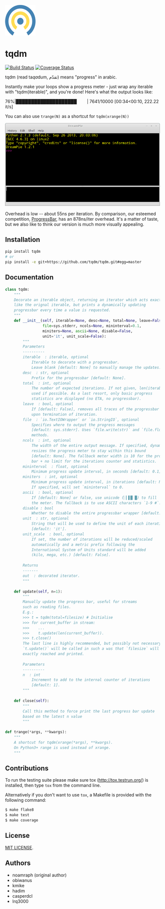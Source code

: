![Logo](logo.png)

# tqdm

[![Build Status](https://travis-ci.org/tqdm/tqdm.svg?branch=master)](https://travis-ci.org/tqdm/tqdm)
[![Coverage Status](https://coveralls.io/repos/tqdm/tqdm/badge.svg)](https://coveralls.io/r/tqdm/tqdm)

tqdm (read ta<i>qa</i>dum, تقدّم) means "progress" in arabic.

Instantly make your loops show a progress meter - just wrap any iterable with
"tqdm(iterable)", and you're done! Here's what the output looks like:

 76%|████████████████████` ` ` ` ` ` | 7641/10000 [00:34<00:10, 222.22 it/s]

You can also use `trange(N)` as a shortcut for `tqdm(xrange(N))`

![Screenshot](tqdm.gif)

Overhead is low -- about 55ns per iteration. By comparison, our esteemed
competition, [ProgressBar](https://code.google.com/p/python-progressbar/), has
an 878ns/iter overhead. It's a matter of taste, but we also like to think our
version is much more visually appealing.

## Installation

```sh
pip install tqdm
# or
pip install -e git+https://github.com/tqdm/tqdm.git#egg=master
```

## Documentation

```python
class tqdm:
    """
    Decorate an iterable object, returning an iterator which acts exactly
    like the orignal iterable, but prints a dynamically updating
    progressbar every time a value is requested.
    """
    def __init__(self, iterable=None, desc=None, total=None, leave=False,
                 file=sys.stderr, ncols=None, mininterval=0.1,
                 miniters=None, ascii=None, disable=False,
                 unit='it', unit_scale=False):
        """
        Parameters
        ----------
        iterable  : iterable, optional
            Iterable to decorate with a progressbar.
            Leave blank [default: None] to manually manage the updates.
        desc  : str, optional
            Prefix for the progressbar [default: None].
        total  : int, optional
            The number of expected iterations. If not given, len(iterable) is
            used if possible. As a last resort, only basic progress
            statistics are displayed (no ETA, no progressbar).
        leave  : bool, optional
            If [default: False], removes all traces of the progressbar
            upon termination of iteration.
        file  : `io.TextIOWrapper` or `io.StringIO`, optional
            Specifies where to output the progress messages
            [default: sys.stderr]. Uses `file.write(str)` and `file.flush()`
            methods.
        ncols  : int, optional
            The width of the entire output message. If specified, dynamically
            resizes the progress meter to stay within this bound
            [default: None]. The fallback meter width is 10 for the progress
            bar + no limit for the iterations counter and statistics.
        mininterval  : float, optional
            Minimum progress update interval, in seconds [default: 0.1].
        miniters  : int, optional
            Minimum progress update interval, in iterations [default: None].
            If specified, will set `mininterval` to 0.
        ascii  : bool, optional
            If [default: None] or false, use unicode (▏▎▋█ █) to fill
            the meter. The fallback is to use ASCII characters `1-9 #`.
        disable : bool
            Whether to disable the entire progressbar wrapper [default: False].
        unit  : str, optional
            String that will be used to define the unit of each iteration
            [default: 'it'].
        unit_scale  : bool, optional
            If set, the number of iterations will be reduced/scaled
            automatically and a metric prefix following the
            International System of Units standard will be added
            (kilo, mega, etc.) [default: False].

        Returns
        -------
        out  : decorated iterator.
        """

    def update(self, n=1):
        """
        Manually update the progress bar, useful for streams
        such as reading files.
        E.g.:
        >>> t = tqdm(total=filesize) # Initialise
        >>> for current_buffer in stream:
        >>>    ...
        >>>    t.update(len(current_buffer)).
        >>> t.close()
        The last line is highly recommended, but possibly not necessary if
        `t.update()` will be called in such a was that `filesize` will be
        exactly reached and printed.

        Parameters
        ----------
        n  : int
            Increment to add to the internal counter of iterations
            [default: 1].
        """

    def close(self):
        """
        Call this method to force print the last progress bar update
        based on the latest n value
        """

def trange(*args, **kwargs):
    """
    A shortcut for tqdm(xrange(*args), **kwargs).
    On Python3+ range is used instead of xrange.
    """
```

## Contributions

To run the testing suite please make sure tox (http://tox.testrun.org/)
is installed, then type `tox` from the command line.

Alternatively if you don't want to use `tox`, a Makefile is provided with the
following command:

```sh
$ make flake8
$ make test
$ make coverage
```

## License

[MIT LICENSE](LICENSE).


## Authors

- noamraph (original author)
- obiwanus
- kmike
- hadim
- casperdcl
- lrq3000

